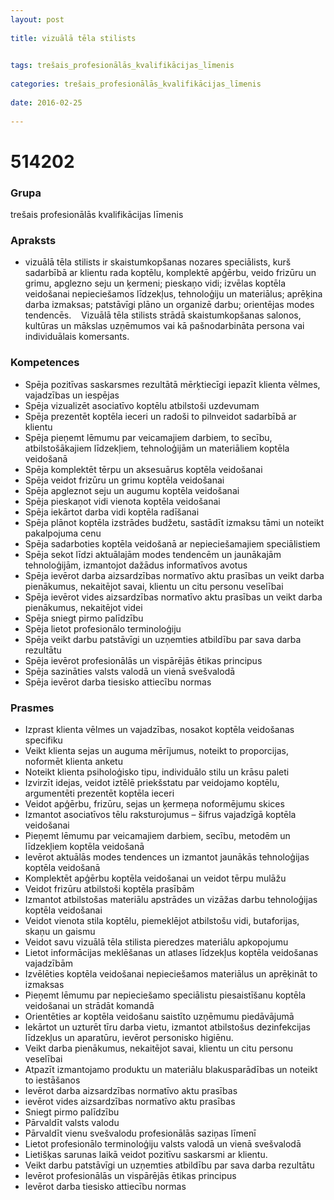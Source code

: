 ```yaml
---
layout: post
    
title: vizuālā tēla stilists

    
tags: trešais_profesionālās_kvalifikācijas_līmenis
    
categories: trešais_profesionālās_kvalifikācijas_līmenis
    
date: 2016-02-25
    
---
```

# 514202

### Grupa
trešais profesionālās kvalifikācijas līmenis


### Apraksts

*  vizuālā tēla stilists ir skaistumkopšanas nozares speciālists, kurš sadarbībā ar klientu rada koptēlu, komplektē apģērbu, veido frizūru un grimu, apglezno seju un ķermeni; pieskaņo vidi; izvēlas koptēla veidošanai nepieciešamos līdzekļus, tehnoloģiju un materiālus; aprēķina darba izmaksas; patstāvīgi plāno un organizē darbu; orientējas modes tendencēs.     Vizuālā tēla stilists strādā skaistumkopšanas salonos, kultūras un mākslas uzņēmumos vai kā pašnodarbināta persona vai individuālais komersants.

### Kompetences

* Spēja pozitīvas saskarsmes rezultātā mērķtiecīgi iepazīt klienta vēlmes, vajadzības un iespējas
* Spēja vizualizēt asociatīvo koptēlu atbilstoši uzdevumam
* Spēja prezentēt koptēla ieceri un radoši to pilnveidot sadarbībā ar klientu
* Spēja pieņemt lēmumu par veicamajiem darbiem, to secību, atbilstošākajiem līdzekļiem, tehnoloģijām un materiāliem koptēla veidošanā
* Spēja komplektēt tērpu un aksesuārus koptēla veidošanai
* Spēja veidot frizūru un grimu koptēla veidošanai
* Spēja apgleznot seju un augumu koptēla veidošanai
* Spēja pieskaņot vidi vienota koptēla veidošanai
* Spēja iekārtot darba vidi koptēla radīšanai
* Spēja plānot koptēla izstrādes budžetu, sastādīt izmaksu tāmi un noteikt pakalpojuma cenu
* Spēja sadarboties koptēla veidošanā ar nepieciešamajiem speciālistiem
* Spēja sekot līdzi aktuālajām modes tendencēm un jaunākajām tehnoloģijām, izmantojot dažādus informatīvos avotus
* Spēja ievērot darba aizsardzības normatīvo aktu prasības un veikt darba pienākumus, nekaitējot savai, klientu un citu personu veselībai
* Spēja ievērot vides aizsardzības normatīvo aktu prasības un veikt darba pienākumus, nekaitējot videi
* Spēja sniegt pirmo palīdzību
* Spēja lietot profesionālo terminoloģiju
* Spēja veikt darbu patstāvīgi un uzņemties atbildību par sava darba rezultātu
* Spēja ievērot profesionālās un vispārējās ētikas principus
* Spēja sazināties valsts valodā un vienā svešvalodā
* Spēja ievērot darba tiesisko attiecību normas

### Prasmes 
* Izprast klienta vēlmes un vajadzības, nosakot koptēla veidošanas specifiku
* Veikt klienta sejas un auguma mērījumus, noteikt to proporcijas, noformēt klienta anketu
* Noteikt klienta psiholoģisko tipu, individuālo stilu un krāsu paleti
* Izvirzīt idejas, veidot iztēlē priekšstatu par veidojamo koptēlu, argumentēti prezentēt koptēla ieceri
* Veidot apģērbu, frizūru, sejas un ķermeņa noformējumu skices
* Izmantot asociatīvos tēlu raksturojumus – šifrus vajadzīgā koptēla veidošanai
* Pieņemt lēmumu par veicamajiem darbiem, secību, metodēm un līdzekļiem koptēla veidošanā
* Ievērot aktuālās modes tendences un izmantot jaunākās tehnoloģijas koptēla veidošanā
* Komplektēt apģērbu koptēla veidošanai un veidot tērpu mulāžu
* Veidot frizūru atbilstoši koptēla prasībām
* Izmantot atbilstošas materiālu apstrādes un vizāžas darbu tehnoloģijas koptēla veidošanai
* Veidot vienota stila koptēlu, piemeklējot atbilstošu vidi, butaforijas, skaņu un gaismu
* Veidot savu vizuālā tēla stilista pieredzes materiālu apkopojumu
* Lietot informācijas meklēšanas un atlases līdzekļus koptēla veidošanas vajadzībām
* Izvēlēties koptēla veidošanai nepieciešamos materiālus un aprēķināt to izmaksas
* Pieņemt lēmumu par nepieciešamo speciālistu piesaistīšanu koptēla veidošanai un strādāt komandā
* Orientēties ar koptēla veidošanu saistīto uzņēmumu piedāvājumā
* Iekārtot un uzturēt tīru darba vietu, izmantot atbilstošus dezinfekcijas līdzekļus un aparatūru, ievērot personisko higiēnu.
*  Veikt darba pienākumus, nekaitējot savai, klientu un citu personu veselībai
* Atpazīt izmantojamo produktu un materiālu blakusparādības un noteikt to iestāšanos
* Ievērot darba aizsardzības normatīvo aktu prasības
* ievērot vides aizsardzības normatīvo aktu prasības
* Sniegt pirmo palīdzību
* Pārvaldīt valsts valodu
* Pārvaldīt vienu svešvalodu profesionālās saziņas līmenī
* Lietot profesionālo terminoloģiju valsts valodā un vienā svešvalodā
* Lietišķas sarunas laikā veidot pozitīvu saskarsmi ar klientu.
*  Veikt darbu patstāvīgi un uzņemties atbildību par sava darba rezultātu
* Ievērot profesionālās un vispārējās ētikas principus
* Ievērot darba tiesisko attiecību normas